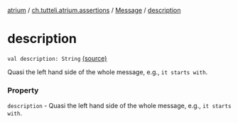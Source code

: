 [atrium](../../index.md) / [ch.tutteli.atrium.assertions](../index.md) / [Message](index.md) / [description](.)

# description

`val description: String` [(source)](https://github.com/robstoll/atrium/tree/master/atrium-api/src/main/kotlin/ch/tutteli/atrium/assertions/Message.kt#L22)

Quasi the left hand side of the whole message, e.g., `it starts with`.

### Property

`description` - Quasi the left hand side of the whole message, e.g., `it starts with`.